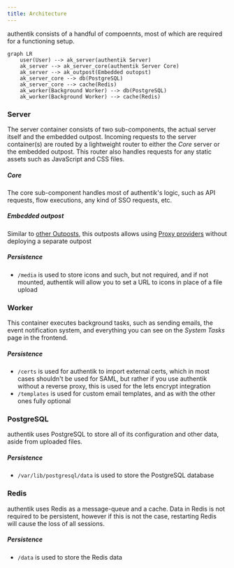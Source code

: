 ```yaml
---
title: Architecture
---
```


authentik consists of a handful of compoennts, most of which are required for a functioning setup.

```mermaid
graph LR
    user(User) --> ak_server(authentik Server)
    ak_server --> ak_server_core(authentik Server Core)
    ak_server --> ak_outpost(Embedded outopst)
    ak_server_core --> db(PostgreSQL)
    ak_server_core --> cache(Redis)
    ak_worker(Background Worker) --> db(PostgreSQL)
    ak_worker(Background Worker) --> cache(Redis)
```

### Server

The server container consists of two sub-components, the actual server itself and the embedded outpost. Incoming requests to the server container(s) are routed by a lightweight router to either the _Core_ server or the embedded outpost. This router also handles requests for any static assets such as JavaScript and CSS files.

##### Core

The core sub-component handles most of authentik's logic, such as API requests, flow executions, any kind of SSO requests, etc.

##### Embedded outpost

Similar to [other Outposts](../outposts/index.mdx), this outposts allows using [Proxy providers](../providers/proxy/index.md) without deploying a separate outpost

##### Persistence

-   `/media` is used to store icons and such, but not required, and if not mounted, authentik will allow you to set a URL to icons in place of a file upload

### Worker

This container executes background tasks, such as sending emails, the event notification system, and everything you can see on the _System Tasks_ page in the frontend.

##### Persistence

-   `/certs` is used for authentik to import external certs, which in most cases shouldn't be used for SAML, but rather if you use authentik without a reverse proxy, this is used for the lets encrypt integration
-   `/templates` is used for custom email templates, and as with the other ones fully optional

### PostgreSQL

authentik uses PostgreSQL to store all of its configuration and other data, aside from uploaded files.

##### Persistence

-   `/var/lib/postgresql/data` is used to store the PostgreSQL database

### Redis

authentik uses Redis as a message-queue and a cache. Data in Redis is not required to be persistent, however if this is not the case, restarting Redis will cause the loss of all sessions.

##### Persistence

-   `/data` is used to store the Redis data
